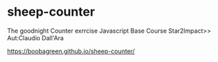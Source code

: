 # sheep-counter

The goodnight Counter exrrcise Javascript Base Course Star2Impact>>
Aut:Claudio Dall'Ara

https://boobagreen.github.io/sheep-counter/
